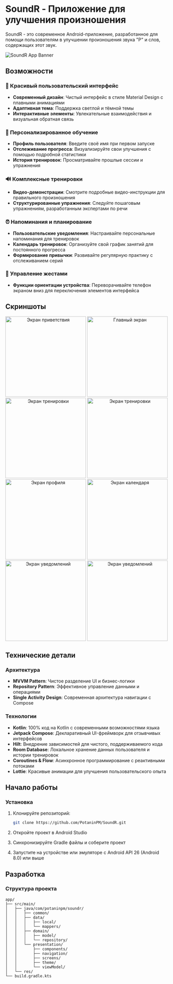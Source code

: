 # SoundR - Приложение для улучшения произношения

SoundR - это современное Android-приложение, разработанное для помощи пользователям в улучшении произношения звука "Р" и слов, содержащих этот звук.

![SoundR App Banner](screenshots/banner.png)

## Возможности

### 📱 Красивый пользовательский интерфейс
- **Современный дизайн**: Чистый интерфейс в стиле Material Design с плавными анимациями
- **Адаптивная тема**: Поддержка светлой и тёмной темы
- **Интерактивные элементы**: Увлекательные взаимодействия и визуальная обратная связь

### 🎯 Персонализированное обучение
- **Профиль пользователя**: Введите своё имя при первом запуске
- **Отслеживание прогресса**: Визуализируйте свои улучшения с помощью подробной статистики
- **История тренировок**: Просматривайте прошлые сессии и упражнения

### 🔊 Комплексные тренировки
- **Видео-демонстрации**: Смотрите подробные видео-инструкции для правильного произношения
- **Структурированные упражнения**: Следуйте пошаговым упражнениям, разработанным экспертами по речи

### ⏰ Напоминания и планирование
- **Пользовательские уведомления**: Настраивайте персональные напоминания для тренировок
- **Календарь тренировок**: Организуйте свой график занятий для постоянного прогресса
- **Формирование привычки**: Развивайте регулярную практику с отслеживанием серий

### 🔄 Управление жестами
- **Функции ориентации устройства**: Переворачивайте телефон экраном вниз для переключения элементов интерфейса

## Скриншоты

<div align="center">
  <img src="screenshots/screenshot1.jpg" alt="Экран приветствия" width="250"/>
  <img src="screenshots/screenshot2.jpg" alt="Главный экран" width="250"/>
  <img src="screenshots/screenshot3.jpg" alt="Экран тренировки" width="250"/>
  <img src="screenshots/screenshot4.jpg" alt="Экран тренировки" width="250"/>
</div>

<div align="center">
  <img src="screenshots/screenshot5.jpg" alt="Экран профиля" width="250"/>
  <img src="screenshots/screenshot6.jpg" alt="Экран календаря" width="250"/>
  <img src="screenshots/screenshot7.jpg" alt="Экран уведомлений" width="250"/>
  <img src="screenshots/screenshot8.jpg" alt="Экран уведомлений" width="250"/>
</div>

## Технические детали

### Архитектура
- **MVVM Pattern**: Чистое разделение UI и бизнес-логики
- **Repository Pattern**: Эффективное управление данными и операциями
- **Single Activity Design**: Современная архитектура навигации с Compose

### Технологии
- **Kotlin**: 100% код на Kotlin с современными возможностями языка
- **Jetpack Compose**: Декларативный UI-фреймворк для отзывчивых интерфейсов
- **Hilt**: Внедрение зависимостей для чистого, поддерживаемого кода
- **Room Database**: Локальное хранение данных пользователя и истории тренировок
- **Coroutines & Flow**: Асинхронное программирование с реактивными потоками
- **Lottie**: Красивые анимации для улучшения пользовательского опыта

## Начало работы

### Установка
1. Клонируйте репозиторий:
   ```bash
   git clone https://github.com/PotaninPM/SoundR.git
   ```

2. Откройте проект в Android Studio

3. Синхронизируйте Gradle файлы и соберите проект

4. Запустите на устройстве или эмуляторе с Android API 26 (Android 8.0) или выше

## Разработка

### Структура проекта
```
app/
├── src/main/
│   ├── java/com/potaninpm/soundr/
│   │   ├── common/            
│   │   ├── data/              
│   │   │   ├── local/         
│   │   │   └── mappers/       
│   │   ├── domain/            
│   │   │   ├── model/         
│   │   │   └── repository/    
│   │   └── presentation/      
│   │       ├── components/    
│   │       ├── navigation/    
│   │       ├── screens/       
│   │       ├── theme/         
│   │       └── viewModel/     
│   └── res/                   
└── build.gradle.kts           
```
